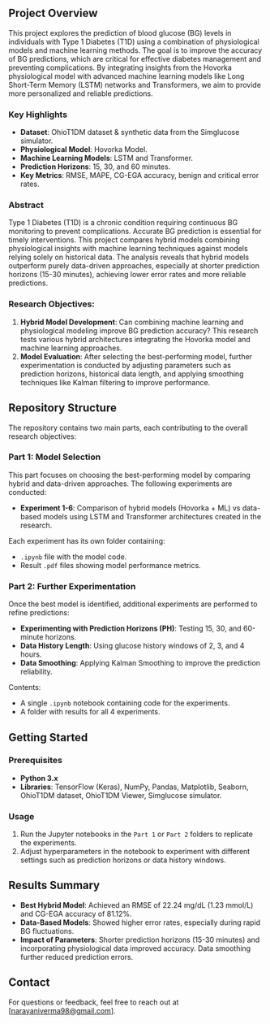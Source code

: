 ## Project Overview

This project explores the prediction of blood glucose (BG) levels in individuals with Type 1 Diabetes (T1D) using a combination of physiological models and machine learning methods. The goal is to improve the accuracy of BG predictions, which are critical for effective diabetes management and preventing complications. By integrating insights from the Hovorka physiological model with advanced machine learning models like Long Short-Term Memory (LSTM) networks and Transformers, we aim to provide more personalized and reliable predictions.

### Key Highlights
- **Dataset**: OhioT1DM dataset & synthetic data from the Simglucose simulator.
- **Physiological Model**: Hovorka Model.
- **Machine Learning Models**: LSTM and Transformer.
- **Prediction Horizons**: 15, 30, and 60 minutes.
- **Key Metrics**: RMSE, MAPE, CG-EGA accuracy, benign and critical error rates.

### Abstract
Type 1 Diabetes (T1D) is a chronic condition requiring continuous BG monitoring to prevent complications. Accurate BG prediction is essential for timely interventions. This project compares hybrid models combining physiological insights with machine learning techniques against models relying solely on historical data. The analysis reveals that hybrid models outperform purely data-driven approaches, especially at shorter prediction horizons (15-30 minutes), achieving lower error rates and more reliable predictions.

### Research Objectives:
1. **Hybrid Model Development**: Can combining machine learning and physiological modeling improve BG prediction accuracy? This research tests various hybrid architectures integrating the Hovorka model and machine learning approaches.
2. **Model Evaluation**: After selecting the best-performing model, further experimentation is conducted by adjusting parameters such as prediction horizons, historical data length, and applying smoothing techniques like Kalman filtering to improve performance.

## Repository Structure

The repository contains two main parts, each contributing to the overall research objectives:

### Part 1: Model Selection
This part focuses on choosing the best-performing model by comparing hybrid and data-driven approaches. The following experiments are conducted:
- **Experiment 1-6**: Comparison of hybrid models (Hovorka + ML) vs data-based models using LSTM and Transformer architectures created in the research.
  
Each experiment has its own folder containing:
- `.ipynb` file with the model code.
- Result `.pdf` files showing model performance metrics.

### Part 2: Further Experimentation
Once the best model is identified, additional experiments are performed to refine predictions:
- **Experimenting with Prediction Horizons (PH)**: Testing 15, 30, and 60-minute horizons.
- **Data History Length**: Using glucose history windows of 2, 3, and 4 hours.
- **Data Smoothing**: Applying Kalman Smoothing to improve the prediction reliability.

Contents:
- A single `.ipynb` notebook containing code for the experiments.
- A folder with results for all 4 experiments.

## Getting Started

### Prerequisites
- **Python 3.x**
- **Libraries**: TensorFlow (Keras), NumPy, Pandas, Matplotlib, Seaborn, OhioT1DM dataset, OhioT1DM Viewer, Simglucose simulator.


### Usage
1. Run the Jupyter notebooks in the `Part 1` or `Part 2` folders to replicate the experiments.
2. Adjust hyperparameters in the notebook to experiment with different settings such as prediction horizons or data history windows.

## Results Summary
- **Best Hybrid Model**: Achieved an RMSE of 22.24 mg/dL (1.23 mmol/L) and CG-EGA accuracy of 81.12%.
- **Data-Based Models**: Showed higher error rates, especially during rapid BG fluctuations.
- **Impact of Parameters**: Shorter prediction horizons (15-30 minutes) and incorporating physiological data improved accuracy. Data smoothing further reduced prediction errors.


## Contact
For questions or feedback, feel free to reach out at [narayaniverma98@gmail.com].
